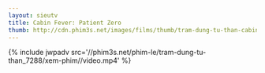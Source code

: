 ```yaml
---
layout: sieutv
title: Cabin Fever: Patient Zero
thumb: http://cdn.phim3s.net/images/films/thumb/tram-dung-tu-than-cabin-fever-patient-zero-2014.jpg
---
```

{% include jwpadv src='//phim3s.net/phim-le/tram-dung-tu-than_7288/xem-phim//video.mp4' %}